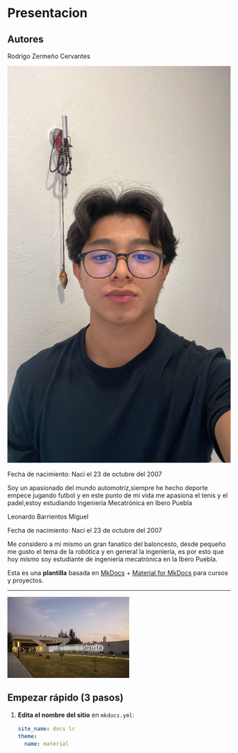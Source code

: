 # Presentacion

## Autores

Rodrigo Zermeño Cervantes

![Diagrama del sistema](docs/recursos/imgs/ABA56088-C53F-4A26-9F40-42F2E66A7E2C.jpeg)

Fecha de nacimiento: Nací el 23 de octubre del 2007 

Soy un apasionado del mundo automotriz,siempre he hecho deporte empece jugando futbol y en este punto de mi vida me apasiona el tenis y el padel,estoy estudiando Ingenieria Mecatrónica en Ibero Puebla

Leonardo Barrientos Miguel


Fecha de nacimiento: Nací el 23 de octubre del 2007

Me considero a mi mismo un gran fanatico del baloncesto, desde pequeño me gusto el tema de la robótica y en general la ingeniería, es por esto que hoy mismo soy estudiante de ingeniería mecatrónica en la Ibero Puebla.


Esta es una **plantilla** basada en [MkDocs](https://www.mkdocs.org/) + [Material for MkDocs](https://squidfunk.github.io/mkdocs-material/) para cursos y proyectos.

---

![Diagrama del sistema](recursos/imgs/ibero.jpeg)


## Empezar rápido (3 pasos)

1. **Edita el nombre del sitio** en `mkdocs.yml`:
   ```yaml
   site_name: docs lr
   theme:
     name: material